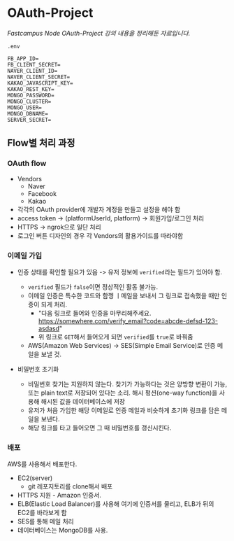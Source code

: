 # OAuth-Project

_Fastcampus Node OAuth-Project 강의 내용을 정리해둔 자료입니다._

`.env`

```
FB_APP_ID=
FB_CLIENT_SECRET=
NAVER_CLIENT_ID=
NAVER_CLIENT_SECRET=
KAKAO_JAVASCRIPT_KEY=
KAKAO_REST_KEY=
MONGO_PASSWORD=
MONGO_CLUSTER=
MONGO_USER=
MONGO_DBNAME=
SERVER_SECRET=
```

## Flow별 처리 과정

### OAuth flow

- Vendors
  - Naver
  - Facebook
  - Kakao
- 각각의 OAuth provider에 개발자 계정을 만들고 설정을 해야 함
- access token -> (platformUserId, platform) -> 회원가입/로그인 처리
- HTTPS -> ngrok으로 일단 처리
- 로그인 버튼 디자인의 경우 각 Vendors의 활용가이드를 따라야함

### 이메일 가입

- 인증 상태를 확인할 필요가 있음 -> 유저 정보에 `verified`라는 필드가 있어야 함.

  - `verified` 필드가 `false`이면 정상적인 활동 불가능.
  - 이메일 인증은 특수한 코드와 함껭 ㅣ메일을 보내서 그 링크로 접속했을 때만 인증이 되게 처리.
    - "다음 링크로 들어와 인증을 마무리해주세요. https://somewhere.com/verify_email?code=abcde-defsd-123-asdasd"
    - 위 링크로 `GET`해서 들어오게 되면 `verified`를 `true`로 바꿔줌
  - AWS(Amazon Web Services) -> SES(Simple Email Service)로 인증 메일을 보낼 것.

- 비밀번호 초기화
  - 비밀번호 찾기는 지원하지 않는다. 찾기가 가능하다는 것은 양방향 변환이 가능, 또는 plain text로 저장되어 있다는 소리. 해시 펑션(one-way function)을 사용해 해시된 값을 데이터베이스에 저장
  - 유저가 처음 가입한 해당 이메일로 인증 메일과 비슷하게 초기화 링크를 담은 메일을 보낸다.
  - 해당 링크를 타고 들어오면 그 때 비밀번호를 갱신시킨다.

### 배포

AWS를 사용해서 배포한다.

- EC2(server)
  - git 레포지토리를 clone해서 배포
- HTTPS 지원 - Amazon 인증서.
- ELB(Elastic Load Balancer)를 사용해 여기에 인증서를 물리고, ELB가 뒤의 EC2를 바라보게 함
- SES를 통해 메일 처리
- 데이터베이스는 MongoDB를 사용.
